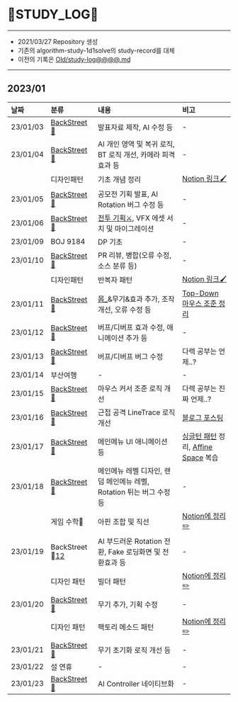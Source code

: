 # 📜STUDY_LOG📜
---
- 2021/03/27 Repository 생성
- 기존의 algorithm-study-1d1solve의 study-record를 대체
- 이전의 기록은 [Old/study-log@@@@.md](https://github.com/Oriburger/oriburger_study_log/blob/main/Old/study_log_2021.md)
---

## 2023/01

<div markdown="1">

|날짜|분류|내용|비고|
|:----|:----|:----|:----|
|23/01/03|[BackStreet🌆](https://github.com/Oriburger/problem_solving_1w3solve)|발표자료 제작, AI 수정 등|-|
|23/01/04|[BackStreet🌆](https://github.com/Oriburger/problem_solving_1w3solve)|AI 개인 영역 및 복귀 로직, BT 로직 개선, 카메라 피격 효과 등|-|
||디자인패턴|기초 개념 정리|[Notion 링크🖌️](https://oriburger.notion.site/d26ac58c56f4463da579fab61b3d3355)|
|23/01/05|[BackStreet🌆](https://github.com/Oriburger/problem_solving_1w3solve)|공모전 기획 발표, AI Rotation 버그 수정 등|-|
|23/01/06|[BackStreet🌆](https://github.com/Oriburger/problem_solving_1w3solve)|[전투 기획⚔️](https://shadowed-peanut-70c.notion.site/d9bde4ad71404f7db98729d9d7aa1984), VFX 에셋 서치 및 마이그레이션|-|
|23/01/09|BOJ 9184|DP 기초|-|
|23/01/10|[BackStreet🌆](https://github.com/Oriburger/problem_solving_1w3solve)|PR 리뷰, 병합(오류 수정, 소스 분류 등)|-|
||디자인패턴|반복자 패턴|[Notion 링크🖌️](https://www.notion.so/oriburger/893cc8a3d9a843f2b58e6b0c6fe11bd9)|
|23/01/11|[BackStreet🌆](https://github.com/Oriburger/problem_solving_1w3solve)|[몹_](https://shadowed-peanut-70c.notion.site/b6aeac8b401d4d95a304ca2f5ae484a4)&무기&효과 추가, 조작 개선, 오류 수정 등|[Top-Down 마우스 조준 정리](https://www.notion.so/oriburger/Top-Down-75d654297af64d78a3107fdc6819604a)|
|23/01/12|[BackStreet🌆](https://github.com/Oriburger/problem_solving_1w3solve)|버프/디버프 효과 수정, 애니메이션 추가 등|-|
|23/01/13|[BackStreet🌆](https://github.com/Oriburger/UE5-BackStreet/commit/6c9e606bb0bab868bbb71dddc7b5b45628ac8c85)|버프/디버프 버그 수정|다렉 공부는 언제..?|
|23/01/14|부산여행|-|-|
|23/01/15|[BackStreet🌆](https://github.com/Oriburger/UE5-BackStreet/commit/6c9e606bb0bab868bbb71dddc7b5b45628ac8c85)|마우스 커서 조준 로직 개선|다렉 공부는 진짜 언제..?|
|23/01/16|[BackStreet🌆](https://github.com/Oriburger/UE5-BackStreet/commit/9307f2ec619bb75a4fa1582e5487ecf103d67f3b)|근접 공격 LineTrace 로직 개선 |[블로그 포스팅](https://blog.naver.com/uss425/222986026723)|
|23/01/17|[BackStreet🌆](https://github.com/Oriburger/UE5-BackStreet/commit/4a7638d2f709709d88cb14dec01c2edb6d7d93d8)|메인메뉴 UI 애니메이션 등|[싱글턴 패턴](https://oriburger.notion.site/ff088385992548309fca21d33b32cda0) 정리, [Affine Space](https://www.notion.so/oriburger/1-Affine-Space-202ea2afd7ef494a9e78a8bfbce1b79f) 복습|
|23/01/18|[BackStreet🌆](https://github.com/Oriburger/UE5-BackStreet/commit/5812794947a02577d1a231dd032596ef16e02394)|메인메뉴 레벨 디자인, 랜덤 메인메뉴 레벨, Rotation 튀는 버그 수정 등| - |
||게임 수학📖|아핀 조합 및 직선|[Notion에 정리✏️](https://oriburger.notion.site/3-4be9e2d300ac48dcb63d2f2e9c2a488b)|
|23/01/19|BackStreet🌆[1](https://github.com/Oriburger/UE5-BackStreet/commit/faecda0c46a2a910f572a27b0d905e0f13fc3732)[2](https://github.com/Oriburger/UE5-BackStreet/commit/3c27b45a28f869b32fdebbd6fe5bd4efebd76471)|AI 부드러운 Rotation 전환, Fake 로딩화면 및 전환효과 등|-|
||디자인 패턴|빌더 패턴|[Notion에 정리✏️](https://oriburger.notion.site/e9600adead7a479498f2631a95e1e2f4)|
|23/01/20|[BackStreet🌆](https://github.com/Oriburger/UE5-BackStreet/commit/6db703c2eb37b89ccc20b6af603f01f7a2235edf)|무기 추가, 기획 수정 |-|
||디자인 패턴|팩토리 메소드 패턴|[Notion에 정리✏️](https://oriburger.notion.site/8fd9507bc10a456797ea8071f3e7387f)|
|23/01/21|[BackStreet🌆](https://github.com/Oriburger/UE5-BackStreet-Mirror/commit/e17190250cef377e7fdb932b6f3ac629431b756d)|무기 초기화 로직 개선 등|-|
|23/01/22|설 연휴|-|-|
|23/01/23|[BackStreet🌆](https://github.com/Oriburger/UE5-BackStreet-Mirror/commit/c92c46e7cd806b99805b8bdef2eb3f4d0d77369d)|AI Controller 네이티브화|-|
</div>

<!--

- 📔📚📙📘📗📒📃📜📄📑

-->
